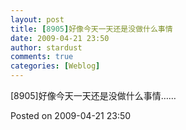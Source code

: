 ```yaml
---
layout: post
title: [8905]好像今天一天还是没做什么事情
date: 2009-04-21 23:50
author: stardust
comments: true
categories: [Weblog]
---
```

[8905]好像今天一天还是没做什么事情……

Posted on 2009-04-21 23:50
